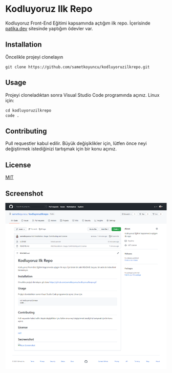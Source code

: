 # Kodluyoruz Ilk Repo

Kodluyoruz Front-End Eğitimi kapsamında açtığım ilk repo. İçerisinde [patika.dev](patika.dev) sitesinde yaptığım ödevler var.

## Installation

Öncelikle projeyi clonelayın
```
git clone https://github.com/sametkoyuncu/kodluyoruzilkrepo.git
```

## Usage

Projeyi cloneladıktan sonra Visual Studio Code programında açınız.
Linux için:

```
cd kodluyoruzilkrepo
code .
```

## Contributing

Pull requestler kabul edilir. Büyük değişiklikler için, lütfen önce neyi değiştirmek istediğinizi tartışmak için bir konu açınız.

## License

[MIT](https://choosealicense.com/licenses/mit/)

## Screenshot

![Repo Screeenshot](https://github.com/sametkoyuncu/kodluyoruzilkrepo/blob/main/screenshots/screencapture-github-sametkoyuncu-kodluyoruzilkrepo-2021-10-09-16_07_15.png?raw=true)
